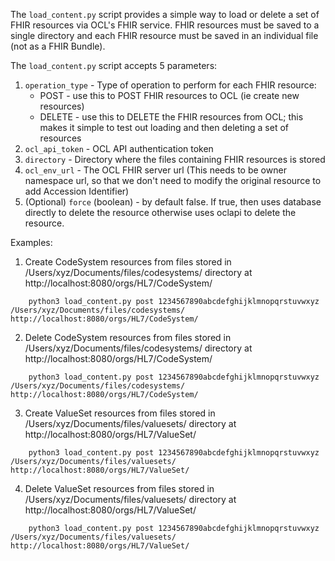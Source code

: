 The `load_content.py` script provides a simple way to load or delete a set of FHIR resources via OCL's FHIR service.
FHIR resources must be saved to a single directory and each FHIR resource must be saved in an individual file (not as a FHIR Bundle).

The `load_content.py` script accepts 5 parameters:
1. `operation_type` - Type of operation to perform for each FHIR resource:
    * POST - use this to POST FHIR resources to OCL (ie create new resources)
    * DELETE - use this to DELETE the FHIR resources from OCL; this makes it simple to test out loading and then deleting a set of resources
2. `ocl_api_token` - OCL API authentication token
3. `directory` - Directory where the files containing FHIR resources is stored
4. `ocl_env_url` - The OCL FHIR server url (This needs to be owner namespace url, so that we don't need to modify the
        original resource to add Accession Identifier)
5. (Optional) `force` (boolean) - by default false. If true, then uses database directly to delete the resource otherwise uses oclapi to delete the resource.

Examples:
1. Create CodeSystem resources from files stored in /Users/xyz/Documents/files/codesystems/ directory at http://localhost:8080/orgs/HL7/CodeSystem/
```
    python3 load_content.py post 1234567890abcdefghijklmnopqrstuvwxyz /Users/xyz/Documents/files/codesystems/ http://localhost:8080/orgs/HL7/CodeSystem/
```
2. Delete CodeSystem resources from files stored in /Users/xyz/Documents/files/codesystems/ directory at http://localhost:8080/orgs/HL7/CodeSystem/
```
    python3 load_content.py post 1234567890abcdefghijklmnopqrstuvwxyz /Users/xyz/Documents/files/codesystems/ http://localhost:8080/orgs/HL7/CodeSystem/
```
3. Create ValueSet resources from files stored in /Users/xyz/Documents/files/valuesets/ directory at http://localhost:8080/orgs/HL7/ValueSet/
```
    python3 load_content.py post 1234567890abcdefghijklmnopqrstuvwxyz /Users/xyz/Documents/files/valuesets/ http://localhost:8080/orgs/HL7/ValueSet/
```
4. Delete ValueSet resources from files stored in /Users/xyz/Documents/files/valuesets/ directory at http://localhost:8080/orgs/HL7/ValueSet/
```
    python3 load_content.py post 1234567890abcdefghijklmnopqrstuvwxyz /Users/xyz/Documents/files/valuesets/ http://localhost:8080/orgs/HL7/ValueSet/
```

